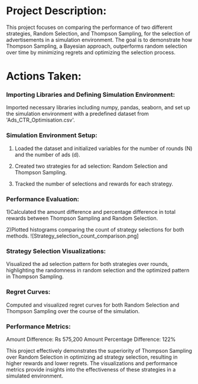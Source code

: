 # Project Description:

This project focuses on comparing the performance of two different strategies, Random Selection, and Thompson Sampling, for the selection of advertisements in a simulation environment. The goal is to demonstrate how Thompson Sampling, a Bayesian approach, outperforms random selection over time by minimizing regrets and optimizing the selection process.

# Actions Taken:

### Importing Libraries and Defining Simulation Environment:
Imported necessary libraries including numpy, pandas, seaborn, and set up the simulation environment with a predefined dataset from 'Ads_CTR_Optimisation.csv'.

### Simulation Environment Setup:

1) Loaded the dataset and initialized variables for the number of rounds (N) and the number of ads (d).

2) Created two strategies for ad selection: Random Selection and Thompson Sampling.

3) Tracked the number of selections and rewards for each strategy.

### Performance Evaluation:

1)Calculated the amount difference and percentage difference in total rewards between Thompson Sampling and Random Selection.

2)Plotted histograms comparing the count of strategy selections for both methods.
![Strategy_selection_count_comparison.png]

### Strategy Selection Visualizations:

Visualized the ad selection pattern for both strategies over rounds, highlighting the randomness in random selection and the optimized pattern in Thompson Sampling.

### Regret Curves:

Computed and visualized regret curves for both Random Selection and Thompson Sampling over the course of the simulation.


### Performance Metrics:

Amount Difference: Rs 575,200
Amount Percentage Difference: 122%

This project effectively demonstrates the superiority of Thompson Sampling over Random Selection in optimizing ad strategy selection, resulting in higher rewards and lower regrets. The visualizations and performance metrics provide insights into the effectiveness of these strategies in a simulated environment.



